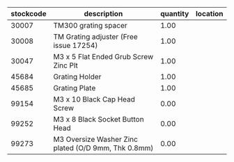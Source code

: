|stockcode|description|quantity|location|
|---------|-----------|--------|--------|
|30007|TM300 grating spacer|1.00||
|30008|TM Grating adjuster (Free issue 17254)|1.00||
|30047|M3 x 5 Flat Ended Grub Screw Zinc Plt|1.00||
|45684|Grating Holder|1.00||
|45685|Grating Plate|1.00||
|99154|M3 x 10 Black Cap Head Screw|0.00||
|99252|M3 x 8 Black Socket Button Head|0.00||
|99273|M3 Oversize Washer Zinc plated (O/D 9mm, Thk 0.8mm)|0.00||
